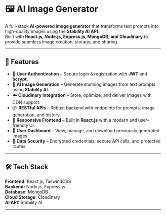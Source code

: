 # 🖼️ AI Image Generator

A full-stack **AI-powered image generator** that transforms text prompts into high-quality images using the **Stability AI API**.  
Built with **React.js, Node.js, Express.js, MongoDB, and Cloudinary** to provide seamless image creation, storage, and sharing.

---

## 🚀 Features

- 🔑 **User Authentication** – Secure login & registration with **JWT** and **bcrypt**.
- 🎨 **AI Image Generation** – Generate stunning images from text prompts using **Stability AI**.
- ☁️ **Cloudinary Integration** – Store, optimize, and deliver images with CDN support.
- 📦 **RESTful APIs** – Robust backend with endpoints for prompts, image generation, and history.
- 📱 **Responsive Frontend** – Built in **React.js** with a modern and user-friendly UI.
- 📂 **User Dashboard** – View, manage, and download previously generated images.
- 🔐 **Data Security** – Encrypted credentials, secure API calls, and protected routes.

---

## 🛠️ Tech Stack

**Frontend:** React.js, TailwindCSS  
**Backend:** Node.js, Express.js  
**Database:** MongoDB  
**Cloud Storage:** Cloudinary  
**AI API:** Stability AI  

---


